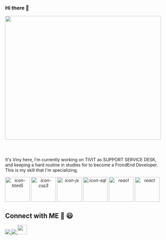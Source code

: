 ### Hi there 👋

<header display="flex-inline">
  
  <img src="https://i.ibb.co/1dSK4zz/profile-git.png" width="100%" height="400" position="absolute" float="right" >
</header>

<p width="400">It's Viny here, I’m currently working on TIVIT as SUPPORT SERVICE DESK, and keeping a hard routine in studies for to become a FrondEnd Developer.
This is my skill that I'm specializing.</p>

<i display="flex-inline" align="center">
  <img src="https://i.ibb.co/fk0xGfg/html5.png" alt="icon-html5" width="80" height="80" margin-right="5px">
  <img src="https://i.ibb.co/TcfYZTt/css3.png" alt="icon-css3" width="80" height="80">
  <img src="https://i.ibb.co/BPpkD35/js.png" alt="icon-js" width="80" height="80">
  <img src="https://i.ibb.co/31P7bP9/database-sql1.png" alt="icon-sql" width="80" height="80">
  <img src="https://i.ibb.co/nfqvYkW/react.png" alt="react" width="80" height="80">
  <img src="https://i.ibb.co/dLZg9SP/node.png" alt="react" width="80" height="80">
</i>


## Connect with ME 👋 😃
<p align="left" backgroundcolor="#4d0099" width="100%">
<a href="https://www.linkedin.com/in/vinicius-batista-815983137/">
  <img src="https://hand-landing-page-curved.netlify.app/images/facebook.svg" marginLeft="20" marginRight="20">
</a>
<a href="https://www.instagram.com/viny_batista_10/">
  <img src="https://hand-landing-page-curved.netlify.app/images/instagram.svg" marginLeft="20" marginRight="20">
</a>
<a href="https://www.frontendmentor.io/profile/vbanety">
  <img src="https://pbs.twimg.com/profile_images/1047378912819531776/jg7V1u54_400x400.jpg" width="30" height="30" marginLeft="20" marginRight="20">
</a>

</p>
<!--



**Vbanety/Vbanety** is a ✨ _special_ ✨ repository because its `README.md` (this file) appears on your GitHub profile.

Here are some ideas to get you started:

- 🔭 I’m currently working on ...
- 🌱 I’m currently learning ...
- 👯 I’m looking to collaborate on ...
- 🤔 I’m looking for help with ...
- 💬 Ask me about ...
- 📫 How to reach me: ...
- 😄 Pronouns: ...
- ⚡ Fun fact: ...
-->
